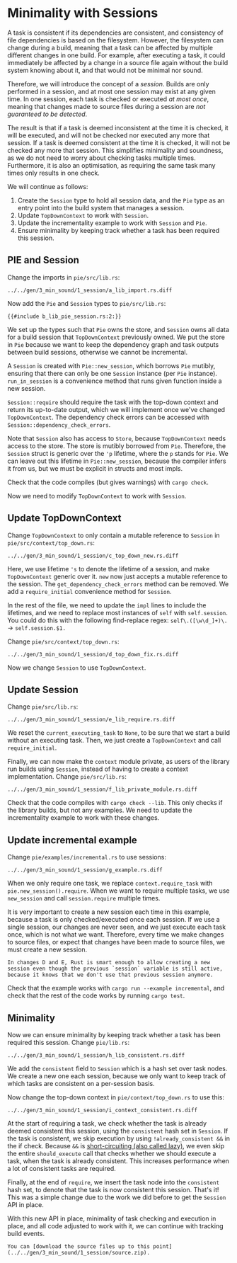 # Minimality with Sessions

A task is consistent if its dependencies are consistent, and consistency of file dependencies is based on the filesystem.
However, the filesystem can change during a build, meaning that a task can be affected by multiple different changes in one build.
For example, after executing a task, it could immediately be affected by a change in a source file again without the build system knowing about it, and that would not be minimal nor sound.

Therefore, we will introduce the concept of a *session*.
Builds are only performed in a session, and at most one session may exist at any given time.
In one session, each task is checked or executed *at most once*, meaning that changes made to source files during a session are *not guaranteed to be detected*.

The result is that if a task is deemed inconsistent at the time it is checked, it will be executed, and will not be checked nor executed any more that session.
If a task is deemed consistent at the time it is checked, it will not be checked any more that session.
This simplifies minimality and soundness, as we do not need to worry about checking tasks multiple times.
Furthermore, it is also an optimisation, as requiring the same task many times only results in one check.

We will continue as follows:
1) Create the `Session` type to hold all session data, and the `Pie` type as an entry point into the build system that manages a session.
2) Update `TopDownContext` to work with `Session`.
3) Update the incrementality example to work with `Session` and `Pie`.
4) Ensure minimality by keeping track whether a task has been required this session.

## PIE and Session

Change the imports in `pie/src/lib.rs`: 

```diff2html fromfile linebyline
../../gen/3_min_sound/1_session/a_lib_import.rs.diff
```

Now add the `Pie` and `Session` types to `pie/src/lib.rs`:

```rust,
{{#include b_lib_pie_session.rs:2:}}
```

We set up the types such that `Pie` owns the store, and `Session` owns all data for a build session that `TopDownContext` previously owned.
We put the store in `Pie` because we want to keep the dependency graph and task outputs between build sessions, otherwise we cannot be incremental.

A `Session` is created with `Pie::new_session`, which borrows `Pie` mutibly, ensuring that there can only be one `Session` instance (per `Pie` instance).
`run_in_session` is a convenience method that runs given function inside a new session.

`Session::require` should require the task with the top-down context and return its up-to-date output, which we will implement once we've changed `TopDownContext`.
The dependency check errors can be accessed with `Session::dependency_check_errors`.

Note that `Session` also has access to `Store`, because `TopDownContext` needs access to the store.
The store is mutibly borrowed from `Pie`.
Therefore, the `Session` struct is generic over the `'p` lifetime, where the `p` stands for `Pie`.
We can leave out this lifetime in `Pie::new_session`, because the compiler infers it from us, but we must be explicit in structs and most impls.

Check that the code compiles (but gives warnings) with `cargo check`.

Now we need to modify `TopDownContext` to work with `Session`.

## Update TopDownContext

Change `TopDownContext` to only contain a mutable reference to `Session` in `pie/src/context/top_down.rs`:

```diff2html fromfile
../../gen/3_min_sound/1_session/c_top_down_new.rs.diff
```

Here, we use lifetime `'s` to denote the lifetime of a session, and make `TopDownContext` generic over it.
`new` now just accepts a mutable reference to the session.
The `get_dependency_check_errors` method can be removed.
We add a `require_initial` convenience method for `Session`.

In the rest of the file, we need to update the `impl` lines to include the lifetimes, and we need to replace most instances of `self` with `self.session`.
You could do this with the following find-replace regex: `self\.([\w\d_]+)\.` -> `self.session.$1.`

Change `pie/src/context/top_down.rs`:

```diff2html fromfile
../../gen/3_min_sound/1_session/d_top_down_fix.rs.diff
```

Now we change `Session` to use `TopDownContext`. 

## Update Session

Change `pie/src/lib.rs`:

```diff2html fromfile
../../gen/3_min_sound/1_session/e_lib_require.rs.diff
```

We reset the `current_executing_task` to `None`, to be sure that we start a build without an executing task.
Then, we just create a `TopDownContext` and call `require_initial`.

Finally, we can now make the `context` module private, as users of the library run builds using `Session`, instead of having to create a context implementation.
Change `pie/src/lib.rs`:

```diff2html fromfile
../../gen/3_min_sound/1_session/f_lib_private_module.rs.diff
```

Check that the code compiles with `cargo check --lib`.
This only checks if the library builds, but not any examples.
We need to update the incrementality example to work with these changes.

## Update incremental example

Change `pie/examples/incremental.rs` to use sessions:

```diff2html fromfile
../../gen/3_min_sound/1_session/g_example.rs.diff
```

When we only require one task, we replace `context.require_task` with `pie.new_session().require`.
When we want to require multiple tasks, we use `new_session` and call `session.require` multiple times.

It is very important to create a new session each time in this example, because a task is only checked/executed once each session.
If we use a single session, our changes are never seen, and we just execute each task once, which is not what we want.
Therefore, every time we make changes to source files, or expect that changes have been made to source files, we must create a new session.

```admonish
In changes D and E, Rust is smart enough to allow creating a new session even though the previous `session` variable is still active, because it knows that we don't use that previous session anymore. 
```

Check that the example works with `cargo run --example incremental`, and check that the rest of the code works by running `cargo test`.

## Minimality

Now we can ensure minimality by keeping track whether a task has been required this session.
Change `pie/lib.rs`:

```diff2html fromfile linebyline
../../gen/3_min_sound/1_session/h_lib_consistent.rs.diff
```

We add the `consistent` field to `Session` which is a hash set over task nodes.
We create a new one each session, because we only want to keep track of which tasks are consistent on a per-session basis.

Now change the top-down context in `pie/context/top_down.rs` to use this:

```diff2html fromfile
../../gen/3_min_sound/1_session/i_context_consistent.rs.diff
```

At the start of requiring a task, we check whether the task is already deemed consistent this session, using the `consistent` hash set in `Session`.
If the task is consistent, we skip execution by using `!already_consistent &&` in the if check.
Because `&&` is [short-circuiting (also called lazy)](https://doc.rust-lang.org/reference/expressions/operator-expr.html#lazy-boolean-operators), we even skip the entire `should_execute` call that checks whether we should execute a task, when the task is already consistent.
This increases performance when a lot of consistent tasks are required.

Finally, at the end of `require`, we insert the task node into the `consistent` hash set, to denote that the task is now consistent this session.
That's it! This was a simple change due to the work we did before to get the `Session` API in place.

With this new API in place, minimality of task checking and execution in place, and all code adjusted to work with it, we can continue with tracking build events.

```admonish example title="Download source code" collapsible=true
You can [download the source files up to this point](../../gen/3_min_sound/1_session/source.zip).
```
